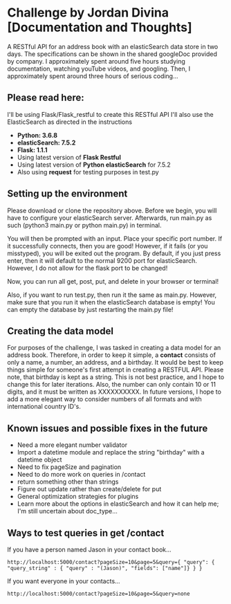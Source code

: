 # Challenge by Jordan Divina [Documentation and Thoughts]

A RESTful API for an address book with an elasticSearch data store in two days. The specifications can be shown in the shared googleDoc provided by company. I approximately spent around five hours studying documentation, watching youTube videos, and googling. Then, I approximately spent around three hours of serious coding...

## Please read here:

I'll be using Flask/Flask_restful to create this RESTful API
I'll also use the ElasticSearch as directed in the instructions

- **Python: 3.6.8**
- **elasticSearch: 7.5.2**
- **Flask: 1.1.1**
- Using latest version of **Flask Restful**
- Using latest version of **Python elasticSearch** for 7.5.2
- Also using **request** for testing purposes in test.py

## Setting up the environment

Please download or clone the repository above. Before we begin, you will have to configure your elasticSearch server. Afterwards, run main.py as such (python3 main.py or python main.py) in terminal.

You will then be prompted with an input. Place your specific port number. If it successfully connects, then you are good! However, if it fails (or you misstyped), you will be exited out the program. By default, if you just press enter, then it will default to the normal 9200 port for elasticSearch. However, I do not allow for the flask port to be changed!

Now, you can run all get, post, put, and delete in your browser or terminal!

Also, if you want to run test.py, then run it the same as main.py. However, make sure that you run it when the elasticSearch database is empty! You can empty the database by just restarting the main.py file!

## Creating the data model

For purposes of the challenge, I was tasked in creating a data model for an address book. Therefore, in order to keep it simple, a **contact** consists of only a name, a number, an address, and a birthday. It would be best to keep things simple for someone's first attempt in creating a RESTFUL API. Please note, that birthday is kept as a string. This is not best practice, and I hope to change this for later iterations. Also, the number can only contain 10 or 11 digits, and it must be written as XXXXXXXXXX. In future versions, I hope to add a more elegant way to consider numbers of all formats and with international country ID's.

## Known issues and possible fixes in the future

- Need a more elegant number validator
- Import a datetime module and replace the string "birthday" with a datetime object
- Need to fix pageSize and pagination
- Need to do more work on queries in /contact
- return something other than strings
- Figure out update rather than create/delete for put
- General optimization strategies for plugins
- Learn more about the options in elasticSearch and how it can help me; I'm still uncertain about doc_type...

## Ways to test queries in get /contact

If you have a person named Jason in your contact book...
```
http://localhost:5000/contact?pageSize=10&page=5&query={ "query": { "query_string" : { "query" : "(Jason)", "fields": ["name"]} } } 
```
If you want everyone in your contacts...
```
http://localhost:5000/contact?pageSize=10&page=5&query=none
```
